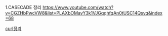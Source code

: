 1.CASECADE 정리
https://www.youtube.com/watch?v=CGZHbPwcVW8&list=PLAXbOMavY3k1VJGqqhfqAn0tUSC14Qsvq&index=68





[curl정리](https://www.lesstif.com/pages/viewpage.action?pageId=14745703)
